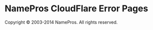 NamePros CloudFlare Error Pages
===============================

Copyright &copy; 2003-2014 NamePros.  All rights reserved.
